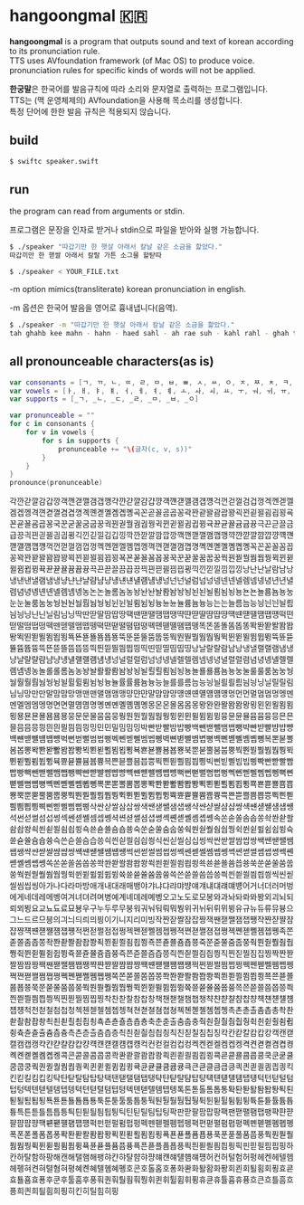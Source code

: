 # hangoongmal 🇰🇷
**hangoongmal** is a program that outputs sound and text of korean according to its pronunciation rule.  
TTS uses AVfoundation framework (of Mac OS) to produce voice.  
pronunciation rules for specific kinds of words will not be applied.

**한궁말**은 한국어를 발음규칙에 따라 소리와 문자열로 출력하는 프로그램입니다.  
TTS는 (맥 운영체제의) AVfoundation을 사용해 목소리를 생성합니다.  
특정 단어에 한한 발음 규칙은 적용되지 않습니다.

## build
````bash
$ swiftc speaker.swift
````

## run
the program can read from arguments or stdin.

프로그램은 문장을 인자로 받거나 stdin으로 파일을 받아와 실행 가능합니다.

````bash
$ ./speaker "따갑기만 한 햇살 아래서 칼날 같은 소금을 핥았다."
따갑끼만 한 핻쌀 아래서 칼랄 가튼 소그믈 할탇따
````  
````bash
$ ./speaker < YOUR_FILE.txt
````
-m option mimics(transliterate) korean pronunciation in english.  

-m 옵션은 한국어 발음을 영어로 흉내냅니다(음역).
````bash
$ ./speaker -m "따갑기만 한 햇살 아래서 칼날 같은 소금을 핥았다."
tah ghahb kee mahn - hahn - haed sahl - ah rae suh - kahl rahl - ghah twoon - so ghwoo mwool - hahl tahd tah
````  

## all pronounceable characters(as is)
````swift
var consonants = [ㄱ, ㄲ, ㄴ, ㄸ, ㄹ, ㅁ, ㅂ, ㅃ, ㅅ, ㅆ, ㅇ, ㅈ, ㅉ, ㅊ, ㅋ, ㅌ, ㅍ, ㅎ]
var vowels = [ㅏ, ㅐ, ㅑ, ㅒ, ㅓ, ㅔ, ㅕ, ㅖ, ㅗ, ㅘ, ㅚ, ㅛ, ㅜ, ㅝ, ㅟ, ㅠ, ㅡ, ㅢ, ㅣ]
var supports = [_ㄱ, _ㄴ, _ㄷ, _ㄹ, _ㅁ, _ㅂ, _ㅇ]

var pronunceable = ""
for c in consonants {
    for v in vowels {
        for s in supports {
            pronunceable += "\(글자(c, v, s))"
        }
    }
}
pronounce(pronunceable)
````

각깐갇깔감갑깡객깬갣깰갬갭깽갹꺈갿꺌걈걉꺙걕꺤걛꺨걤걥꺵걱껀걷껄검겁껑겍껜겓껠겜겝껭격껸겯껼겸겹꼉곅꼔곋꼘곔곕꼥곡꼰곧꼴곰곱꽁곽꽌괃꽐괌괍꽝괵꾄괻꾈굄굅꾕굑꾠굗꾤굠굡꾱국꾼굳꿀굼굽꿍궉꿘궏꿜궘궙꿩귁뀐귇뀔귐귑뀡귝뀬귣뀰귬귭뀽극끈귿끌금급끙긕끤긛끨긤긥끵긱낀긷낄김깁낑깍깐깓깔깜깝깡깩깬깯깰깸깹깽꺅꺈꺋꺌꺔꺕꺙꺡꺤꺧꺨꺰꺱꺵꺽껀껃껄껌껍껑껙껜껟껠껨껩껭껵껸껻껼꼄꼅꼉꼑꼔꼗꼘꼠꼡꼥꼭꼰꼳꼴꼼꼽꽁꽉꽌꽏꽐꽘꽙꽝꾁꾄꾇꾈꾐꾑꾕꾝꾠꾣꾤꾬꾭꾱꾹꾼꾿꿀꿈꿉꿍꿕꿘꿛꿜꿤꿥꿩뀍뀐뀓뀔뀜뀝뀡뀩뀬뀯뀰뀸뀹뀽끅끈끋끌끔끕끙끡끤끧끨끰끱끵끽낀낃낄낌낍낑낭난난날람남낭냉낸낸낼램냄냉냥냔냔냘럄냠냥넁냰냰냴럠냼넁넝넌넌널럼넘넝넹넨넨넬렘넴넹녕년년녈렴념녕녱녠녠녤롐녬녱농논논놀롬놈농놩놘놘놜뢈놤놩뇡뇐뇐뇔룀뇜뇡뇽뇬뇬뇰룜뇸뇽눙눈눈눌룸눔눙눵눤눤눨뤔눰눵뉭뉜뉜뉠륌뉨뉭늉뉸뉸뉼륨늄늉능는는늘름늠능닁늰늰늴릠늼닁닝닌닌닐림님닝딱딴딷딸땀땁땅땍땐땓땔땜땝땡땩땬땯땰땸땹땽떅떈떋떌떔떕떙떡떤떧떨떰떱떵떽뗀뗃뗄뗌뗍뗑뗙뗜뗟뗠뗨뗩뗭뗵뗸뗻뗼똄똅똉똑똔똗똘똠똡똥똭똰똳똴똼똽뙁뙥뙨뙫뙬뙴뙵뙹뚁뚄뚇뚈뚐뚑뚕뚝뚠뚣뚤뚬뚭뚱뚹뚼뚿뛀뛈뛉뛍뛱뛴뛷뛸뜀뜁뜅뜍뜐뜓뜔뜜뜝뜡뜩뜬뜯뜰뜸뜹뜽띅띈띋띌띔띕띙띡띤띧띨띰띱띵낭날랄랄람남낭냉낼랠랠램냄냉냥냘랼랼럄냠냥넁냴럘럘럠냼넁넝널럴럴럼넘넝넹넬렐렐렘넴넹녕녈렬렬렴념녕녱녤롈롈롐녬녱농놀롤롤롬놈농놩놜뢀뢀뢈놤놩뇡뇔뢸뢸룀뇜뇡뇽뇰룔룔룜뇸뇽눙눌룰룰룸눔눙눵눨뤌뤌뤔눰눵뉭뉠륄륄륌뉨뉭늉뉼률률륨늄늉능늘를를름늠능닁늴릘릘릠늼닁닝닐릴릴림님닝망만만말맘맘망맹맨맨맬맴맴맹먕먄먄먈먐먐먕먱먠먠먤먬먬먱멍먼먼멀멈멈멍멩멘멘멜멤멤멩명면면멸몀몀명몡몐몐몔몜몜몡몽몬몬몰몸몸몽뫙뫈뫈뫌뫔뫔뫙묑묀묀묄묌묌묑묭묜묜묠묨묨묭뭉문문물뭄뭄뭉뭥뭔뭔뭘뭠뭠뭥뮝뮌뮌뮐뮘뮘뮝뮹뮨뮨뮬뮴뮴뮹믕믄믄믈믐믐믕믱믠믠믤믬믬믱밍민민밀밈밈밍박빤받빨밤밥빵백뺀밷뺄뱀뱁뺑뱍뺜뱓뺠뱜뱝뺭뱩뺸뱯뺼뱸뱹뻉벅뻔벋뻘범법뻥벡뻰벧뻴벰벱뼁벽뼌볃뼐볌볍뼝볙뼨볟뼬볨볩뼹복뽄볻뽈봄봅뽕봑뽠봗뽤봠봡뽱뵉뾘뵏뾜뵘뵙뾩뵥뾴뵫뾸뵴뵵뿅북뿐붇뿔붐붑뿡붝뿬붣뿰붬붭뿽뷕쀤뷛쀨뷤뷥쀵뷱쁀뷷쁄븀븁쁑븍쁜븓쁠븜븝쁭븩쁸븯쁼븸븹삉빅삔빋삘빔빕삥빡빤빧빨빰빱빵빽뺀뺃뺄뺌뺍뺑뺙뺜뺟뺠뺨뺩뺭뺵뺸뺻뺼뻄뻅뻉뻑뻔뻗뻘뻠뻡뻥뻭뻰뻳뻴뻼뻽뼁뼉뼌뼏뼐뼘뼙뼝뼥뼨뼫뼬뼴뼵뼹뽁뽄뽇뽈뽐뽑뽕뽝뽠뽣뽤뽬뽭뽱뾕뾘뾛뾜뾤뾥뾩뾱뾴뾷뾸뿀뿁뿅뿍뿐뿓뿔뿜뿝뿡뿩뿬뿯뿰뿸뿹뿽쀡쀤쀧쀨쀰쀱쀵쀽쁀쁃쁄쁌쁍쁑쁙쁜쁟쁠쁨쁩쁭쁵쁸쁻쁼삄삅삉삑삔삗삘삠삡삥삭싼삳쌀삼삽쌍색쌘샏쌜샘샙쌩샥쌴샫쌸샴샵썅섁썐섇썔섐섑썡석썬섣썰섬섭썽섹쎈섿쎌셈셉쎙셕쎤셛쎨셤셥쎵셱쏀셷쏄솀솁쏑속쏜솓쏠솜솝쏭솩쏸솯쏼솸솹쐉쇡쐰쇧쐴쇰쇱쑁쇽쑌숃쑐숌숍쑝숙쑨숟쑬숨숩쑹숵쒄숻쒈쉄쉅쒕쉭쒼쉳쓀쉼쉽쓍슉쓘슏쓜슘슙쓩슥쓴슫쓸슴습씅싁씐싇씔싐싑씡식씬싣씰심십씽싹싼싿쌀쌈쌉쌍쌕쌘쌛쌜쌤쌥쌩쌱쌴쌷쌸썀썁썅썍썐썓썔썜썝썡썩썬썯썰썸썹썽쎅쎈쎋쎌쎔쎕쎙쎡쎤쎧쎨쎰쎱쎵쎽쏀쏃쏄쏌쏍쏑쏙쏜쏟쏠쏨쏩쏭쏵쏸쏻쏼쐄쐅쐉쐭쐰쐳쐴쐼쐽쑁쑉쑌쑏쑐쑘쑙쑝쑥쑨쑫쑬쑴쑵쑹쒁쒄쒇쒈쒐쒑쒕쒹쒼쒿쓀쓈쓉쓍쓕쓘쓛쓜쓤쓥쓩쓱쓴쓷쓸씀씁씅씍씐씓씔씜씝씡씩씬씯씰씸씹씽아가나다라마방애개내대래매뱅야갸냐댜랴먀뱡얘걔냬댸럐먜뱽어거너더러머벙에게네데레메벵여겨녀뎌려며병예계녜뎨례몌볭오고노도로모봉와과놔돠롸뫄봥외괴뇌되뢰뫼뵝요교뇨됴료묘뵹우구누두루무붕워궈눠둬뤄뭐붱위귀뉘뒤뤼뮈뷩유규뉴듀류뮤븅으그느드르므븡의긔늬듸릐믜븽이기니지리미빙작짠잗짤잠잡짱잭짼잳쨀잼잽쨍쟉쨘쟏쨜쟘쟙쨩쟥쨴쟫쨸쟴쟵쩅적쩐젇쩔점접쩡젝쩬젣쩰젬젭쩽젹쪈젿쪌졈졉쪙졕쪤졛쪨졤졥쪵족쫀졷쫄좀좁쫑좍쫜좓쫠좜좝쫭죅쬔죋쬘죔죕쬥죡쬰죧쬴죰죱쭁죽쭌줃쭐줌줍쭝줙쭨줟쭬줨줩쭹쥑쮠쥗쮤쥠쥡쮱쥭쮼쥳쯀쥼쥽쯍즉쯘즏쯜즘즙쯩즥쯴즫쯸즴즵찅직찐짇찔짐집찡짝짠짣짤짬짭짱짹짼짿쨀쨈쨉쨍쨕쨘쨛쨜쨤쨥쨩쨱쨴쨷쨸쩀쩁쩅쩍쩐쩓쩔쩜쩝쩡쩩쩬쩯쩰쩸쩹쩽쪅쪈쪋쪌쪔쪕쪙쪡쪤쪧쪨쪰쪱쪵쪽쫀쫃쫄쫌쫍쫑쫙쫜쫟쫠쫨쫩쫭쬑쬔쬗쬘쬠쬡쬥쬭쬰쬳쬴쬼쬽쭁쭉쭌쭏쭐쭘쭙쭝쭥쭨쭫쭬쭴쭵쭹쮝쮠쮣쮤쮬쮭쮱쮹쮼쮿쯀쯈쯉쯍쯕쯘쯛쯜쯤쯥쯩쯱쯴쯷쯸찀찁찅찍찐찓찔찜찝찡착찬찯찰참찹창책챈챋챌챔챕챙챡챤챧챨챰챱챵챽첀첃첄첌첍첑척천첟철첨첩청첵첸첻첼쳄쳅쳉쳑쳔쳗쳘쳠쳡쳥쳭쳰쳳쳴쳼쳽촁촉촌촏촐촘촙총촥촨촫촬촴촵촹쵝쵠쵣쵤쵬쵭쵱쵹쵼쵿춀춈춉춍축춘춛출춤춥충춱춴춷춸췀췁췅췩췬췯췰췸췹췽츅츈츋츌츔츕츙측츤츧츨츰츱층츽칀칃칄칌칍칑칙친칟칠침칩칭칵칸칻칼캄캅캉캑캔캗캘캠캡캥캭캰캳캴캼캽컁컉컌컏컐컘컙컝컥컨컫컬컴컵컹켁켄켇켈켐켑켕켝켠켣켤켬켭켱켹켼켿콀콈콉콍콕콘콛콜콤콥콩콱콴콷콸쾀쾁쾅쾩쾬쾯쾰쾸쾹쾽쿅쿈쿋쿌쿔쿕쿙쿡쿤쿧쿨쿰쿱쿵쿽퀀퀃퀄퀌퀍퀑퀵퀸퀻퀼큄큅큉큑큔큗큘큠큡큥큭큰큳클큼큽킁킉킌킏킐킘킙킝킥킨킫킬킴킵킹탁탄탇탈탐탑탕택탠탣탤탬탭탱탹탼탿턀턈턉턍턕턘턛턜턤턥턩턱턴턷털텀텁텅텍텐텓텔템텝텡텩텬텯텰텸텹텽톅톈톋톌톔톕톙톡톤톧톨톰톱통톽퇀퇃퇄퇌퇍퇑퇵퇸퇻퇼툄툅툉툑툔툗툘툠툡툥툭툰툳툴툼툽퉁퉉퉌퉏퉐퉘퉙퉝튁튄튇튈튐튑튕튝튠튣튤튬튭튱특튼튿틀틈틉틍틕틘틛틜틤틥틩틱틴틷틸팀팁팅팍판팓팔팜팝팡팩팬팯팰팸팹팽퍅퍈퍋퍌퍔퍕퍙퍡퍤퍧퍨퍰퍱퍵퍽펀펃펄펌펍펑펙펜펟펠펨펩펭펵편펻펼폄폅평폑폔폗폘폠폡폥폭폰폳폴폼폽퐁퐉퐌퐏퐐퐘퐙퐝푁푄푇푈푐푑푕푝푠푣푤푬푭푱푹푼푿풀품풉풍풕풘풛풜풤풥풩퓍퓐퓓퓔퓜퓝퓡퓩퓬퓯퓰퓸퓹퓽픅픈픋플픔픕픙픡픤픧픨픰픱픵픽핀핃필핌핍핑하칸하탈함하팡해캔해탤햄해팽햐캰햐턀햠햐퍙햬컌햬턜햼햬퍵허컨허털험허펑헤켄헤텔헴헤펭혀켠혀텰혐혀평혜켼혜톌혬혜폥호콘호톨홈호퐁화콴화퇄홤화퐝회쾬회퇼횜회푕효쿈효툘횸효푱후쿤후툴훔후풍훠퀀훠퉐훰훠풩휘퀸휘튈휨휘퓡휴큔휴튤흄휴퓽흐큰흐틀흠흐픙희킌희틜흼희픵히킨히틸힘히핑
